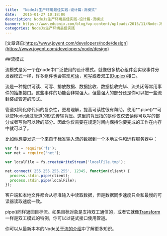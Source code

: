 ```yaml
---
title:  "NodeJs生产环境最佳实践-设计篇-流模式"
date:   2015-01-27 10:18:00
description: NodeJs生产环境最佳实践-设计篇-流模式
banner: https://www.eduonix.com/blog/wp-content/uploads/2015/11/Node-JS-Coding-Best-Practices-for-Beginners.png
categories: NodeJs生产环境最佳实践
---
```


[文章译自:https://www.joyent.com/developers/node/design](https://www.joyent.com/developers/node/design)

##流模式

流模式是另一个在node中广泛使用的设计模式。就像很多核心组件会实现事件分发器模式一样，许多组件也会实现[可读](http://nodejs.org/api/stream.html#stream_class_stream_readable)，[可写](http://nodejs.org/api/stream.html#stream_class_stream_writable)或者双工([Duplex](http://nodejs.org/api/stream.html#stream_class_stream_duplex))接口。

流是一种提供可读、可写、排放数据、数据接收、数据接收完毕、流关闭等常用事件的抽象接口。这些事件的功能会非常强大，但最强大的部分还是你可以把一些流封装成管道的形式。

管道对简化你代码的复杂性，更易理解，提高可读性很有帮助。使用**.pipe()**可以使Node通过管道的形式传输背压。这里的背压指的是你仅仅去读你可以写的部分或者写你可以读的部分。因此你仅需要在规定时间内保持你要完成的工作在内存中就可以了。


比如你想要发送一个来自于标准输入流的数据到一个本地文件和远程服务器中：

```javascript
var fs = require('fs');
var net = require('net');

var localFile = fs.createWriteStream('localFile.tmp');

net.connect('255.255.255.255', 12345, function(client) {
  process.stdin.pipe(client);
  process.stdin.pipe(localFile);
});
```

客户端和本地文件都会从标准输入中读取数据，但是数据同步速度只会和最慢的可读器读取速度一致。

pipe()同样返回目标流。如果目标对象是支持双工通信的，或者它就像[Transform](http://nodejs.org/api/stream.html#stream_class_stream_transform)一样是双工模式的特例，你可以以链式接口使用管道。

你可以从最新本本的Node[关于流的介绍](http://www.joyent.com/blog/streams-in-node)中了解更多知识。
